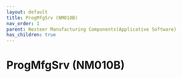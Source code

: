 ```yaml
---
layout: default
title: ProgMfgSrv (NM010B)
nav_order: 1
parent: Nexteer Manufacturing Components(Applicative Software)
has_children: true
---
```

# ProgMfgSrv (NM010B)
